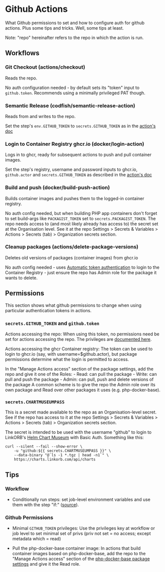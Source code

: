 # Github Actions

What Github permissions to set and how to configure auth for github actions.
Plus some tips and tricks.  Well, some tips at least.

Note: "repo" hereinafter refers to the repo in which the action is run.


## Workflows

### Git Checkout (actions/checkout)

Reads the repo.

No auth configuration needed - by default sets its "token" input to
`github.token`.  Recommends using a minimally privileged PAT though.

### Semantic Release (codfish/semantic-release-action)

Reads from and writes to the repo.

Set the step's `env.GITHUB_TOKEN` to `secrets.GITHUB_TOKEN` as in the
[action's doc][semantic-release-action-doc]

### Login to Container Registry ghcr.io (docker/login-action)

Logs in to ghcr, ready for subsequent actions to push and pull container
images.

Set the step's registry, username and password inputs to ghcr.io,
`github.actor` and `secrets.GITHUB_TOKEN` as described in the [action's
doc][checkout-action-doc]

### Build and push (docker/build-push-action)

Builds container images and pushes them to the logged-in container registry.

No auth config needed, but when building PHP app containers don't forget to set
build-args like `PACKAGIST_TOKEN` set to `secrets.PACKAGIST_TOKEN`.  The repo
needs access to (and most likely already has access to) the secret set at the
Organisation level.  See it at the repo Settings > Secrets & Variables >
Actions > Secrets (tab) > Organization secrets section.

### Cleanup packages (actions/delete-package-versions)

Deletes old versions of packages (container images) from ghcr.io

No auth config needed - uses [Automatic token authentication][auto-token-auth]
to login to the Container Registry - just ensure the repo has Admin role for
the package it wants to delete.


## Permissions

This section shows what github permissions to change when using particular
authentication tokens in actions.

### `secrets.GITHUB_TOKEN` and `github.token`

Actions accessing the repo: When using this token, no permissions need be set
for actions accessing the repo.  The privileges are [documented
here][auto-token-auth].

Actions accessing the ghcr Container registry: The token can be used to login
to ghcr.io (say, with username=$github.actor), but package permissions
determine what the login is permitted to access.

In the "Manage Actions access" section of the package settings, add the repo
and give it one of the Roles:
    - Read: can pull the package
    - Write: can pull and push the package
    - Admin: can pull, push and delete versions of the package A common scheme
      is to give the repo the Admin role over its own package and Read over
other packages it uses (e.g. php-docker-base).

### `secrets.CHARTMUSEUMPASS`

This is a secret made available to the repo as an Organisation-level secret.
See if the repo has access to it at the repo Settings > Secrets & Variables >
Actions > Secrets (tab) > Organization secrets section.

The secret is intended to be used with the username "github" to login to
LinkORB's [Helm Chart Museum][helm-chart-museum] with Basic Auth.  Something
like this:

```console
curl --silent --fail --show-error \
    -u "github:${{ secrets.CHARTMUSEUMPASS }}" \
    --data-binary "@`ls -1 *.tgz | head -n1`" \
    https://charts.linkorb.com/api/charts
```



## Tips

### Workflow

- Conditionally run steps: set job-level environment variables and use them
  with the step "if:" ([source][using-encrypted-secrets-in-a-workflow]).

### Github Permissions

- Minimal `GITHUB_TOKEN` privileges: Use the privileges key at workflow or job
  level to set minimal set of privs (priv not set = no access; except metadata
which = read)

- Pull the php-docker-base container image:  In actions that build container
  images based on php-docker-base, add the repo to the "Manage Actions access"
section of the [php-docker-base package settings][php-docker-base-pkg-settings]
and give it the Read role.


[using-encrypted-secrets-in-a-workflow]: <https://docs.github.com/en/actions/security-guides/encrypted-secrets#using-encrypted-secrets-in-a-workflow>
[auto-token-auth]: <https://docs.github.com/en/actions/security-guides/automatic-token-authentication>
[php-docker-base-pkg-settings]: <https://github.com/orgs/linkorb/packages/container/php-docker-base/settings>
[semantic-release-action-doc]: <https://github.com/codfish/semantic-release-action/tree/main#basic-usage>
[checkout-action-doc]: <https://github.com/docker/login-action#github-container-registry>
[helm-chart-museum]: <https://charts.linkorb.com/api/charts>
